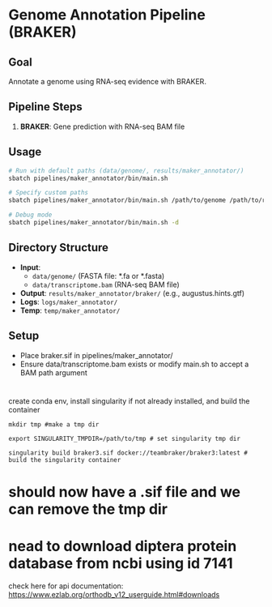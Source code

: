 # Genome Annotation Pipeline (BRAKER)

## Goal
Annotate a genome using RNA-seq evidence with BRAKER.

## Pipeline Steps
1. **BRAKER**: Gene prediction with RNA-seq BAM file

## Usage
```bash
# Run with default paths (data/genome/, results/maker_annotator/)
sbatch pipelines/maker_annotator/bin/main.sh

# Specify custom paths
sbatch pipelines/maker_annotator/bin/main.sh /path/to/genome /path/to/results

# Debug mode
sbatch pipelines/maker_annotator/bin/main.sh -d
```

## Directory Structure
- **Input**:
  - `data/genome/` (FASTA file: *.fa or *.fasta)
  - `data/transcriptome.bam` (RNA-seq BAM file)
- **Output**: `results/maker_annotator/braker/` (e.g., augustus.hints.gtf)
- **Logs**: `logs/maker_annotator/`
- **Temp**: `temp/maker_annotator/`

## Setup
- Place braker.sif in pipelines/maker_annotator/
- Ensure data/transcriptome.bam exists or modify main.sh to accept a BAM path argument

# 
create conda env, install singularity if not already installed, and build the container


```
mkdir tmp #make a tmp dir 

export SINGULARITY_TMPDIR=/path/to/tmp # set singularity tmp dir

singularity build braker3.sif docker://teambraker/braker3:latest # build the singularity container
```
# should now have a .sif file and we can remove the tmp dir



# nead to download diptera protein database from ncbi using id 7141
check here for api documentation: https://www.ezlab.org/orthodb_v12_userguide.html#downloads

